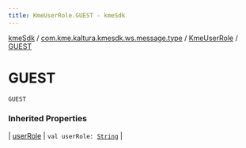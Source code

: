 ```yaml
---
title: KmeUserRole.GUEST - kmeSdk
---
```


[kmeSdk](../../index.html) / [com.kme.kaltura.kmesdk.ws.message.type](../index.html) / [KmeUserRole](index.html) / [GUEST](./-g-u-e-s-t.html)

# GUEST

`GUEST`

### Inherited Properties

| [userRole](user-role.html) | `val userRole: `[`String`](https://kotlinlang.org/api/latest/jvm/stdlib/kotlin/-string/index.html) |

